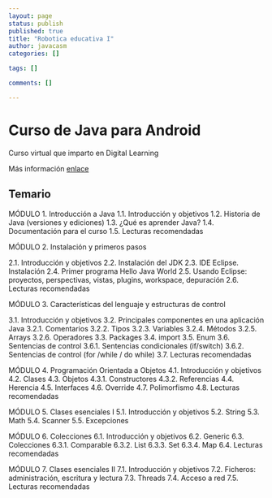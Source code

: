 ```yaml
--- 
layout: page
status: publish
published: true
title: "Robotica educativa I"
author: javacasm
categories: []

tags: []

comments: []

---
```

# Curso de Java para Android

Curso virtual que imparto en Digital Learning

Más información [enlace](http://www.digitallearning.es/curso-java-para-android.html)

## Temario

MÓDULO 1. Introducción a Java
1.1. Introducción y objetivos
1.2. Historia de Java (versiones y ediciones)
1.3. ¿Qué es aprender Java?
1.4. Documentación para el curso
1.5. Lecturas recomendadas

 

MÓDULO 2. Instalación y primeros pasos

2.1. Introducción y objetivos
2.2. Instalación del JDK
2.3. IDE Eclipse. Instalación
2.4. Primer programa Hello Java World
2.5. Usando Eclipse: proyectos, perspectivas, vistas, plugins, workspace, depuración
2.6. Lecturas recomendadas

 

MÓDULO 3. Características del lenguaje y estructuras de control

3.1. Introducción y objetivos
3.2. Principales componentes en una aplicación Java
3.2.1. Comentarios
3.2.2. Tipos
3.2.3. Variables
3.2.4. Métodos
3.2.5. Arrays
3.2.6. Operadores
3.3. Packages
3.4. import
3.5. Enum
3.6. Sentencias de control
3.6.1. Sentencias condicionales (if/switch)
3.6.2. Sentencias de control (for /while / do while)
3.7. Lecturas recomendadas

 

MÓDULO 4. Programación Orientada a Objetos
4.1. Introducción y objetivos
4.2. Clases
4.3. Objetos
4.3.1. Constructores
4.3.2. Referencias
4.4. Herencia
4.5. Interfaces
4.6. Override
4.7. Polimorfismo
4.8. Lecturas recomendadas

 

MÓDULO 5. Clases esenciales I
5.1. Introducción y objetivos
5.2. String
5.3. Math
5.4. Scanner
5.5. Excepciones

 

MÓDULO 6. Colecciones
6.1. Introducción y objetivos
6.2. Generic
6.3. Colecciones
6.3.1. Comparable
6.3.2. List
6.3.3. Set
6.3.4. Map
6.4. Lecturas recomendadas

 

MÓDULO 7. Clases esenciales II
7.1. Introducción y objetivos
7.2. Ficheros: administración, escritura y lectura
7.3. Threads
7.4. Acceso a red
7.5. Lecturas recomendadas